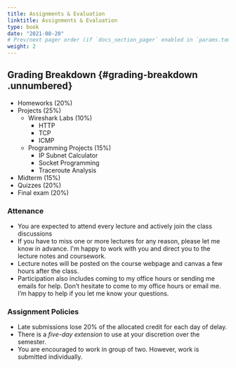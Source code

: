 ```yaml
---
title: Assignments & Evaluation
linktitle: Assignments & Evaluation
type: book
date: "2021-08-20"
# Prev/next pager order (if `docs_section_pager` enabled in `params.toml`)
weight: 2
---
```

## Grading Breakdown {#grading-breakdown .unnumbered}
-   Homeworks (20%)
-   Projects (25%)
    -   Wireshark Labs (10%)
        -   HTTP
        -   TCP
        -   ICMP
    -   Programming Projects (15%)
        -   IP Subnet Calculator
        -   Socket Programming
        -   Traceroute Analysis
-   Midterm (15%)
-   Quizzes (20%)
-   Final exam (20%)


### Attenance
* You are expected to attend every lecture and actively join the class discussions
* If you have to miss one or more lectures for any reason, please let me know in advance. I'm happy to work with you and direct you to the lecture notes and coursework.
* Lecture notes will be posted on the course webpage and canvas a few hours after the class.
* Participation also includes coming to my office hours or sending me emails for help. Don’t hesitate to come to my office hours or email me. I’m happy to help if you let me know your questions.

### Assignment Policies
* Late submissions lose 20% of the allocated credit for each day of delay.
* There is a *five-day extension* to use at your discretion over the semester.
* You are encouraged to work in group of two. However, work is submitted individually. 


